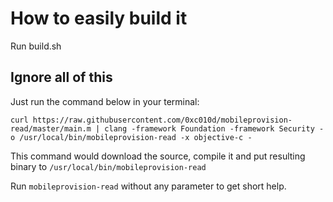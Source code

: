 How to easily build it
=====================

Run build.sh

## Ignore all of this
Just run the command below in your terminal:

    curl https://raw.githubusercontent.com/0xc010d/mobileprovision-read/master/main.m | clang -framework Foundation -framework Security -o /usr/local/bin/mobileprovision-read -x objective-c -

This command would download the source, compile it and put resulting binary to `/usr/local/bin/mobileprovision-read`

Run `mobileprovision-read` without any parameter to get short help.

